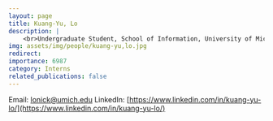 ```yaml
---
layout: page
title: Kuang-Yu, Lo
description: |
    <br>Undergraduate Student, School of Information, University of Michigan<br>Sep 2024 -- Present
img: assets/img/people/kuang-yu,lo.jpg
redirect: 
importance: 6987
category: Interns
related_publications: false
---
```

Email: [lonick@umich.edu](mailto:lonick@umich.edu)
LinkedIn: [https://www.linkedin.com/in/kuang-yu-lo/](https://www.linkedin.com/in/kuang-yu-lo/)
